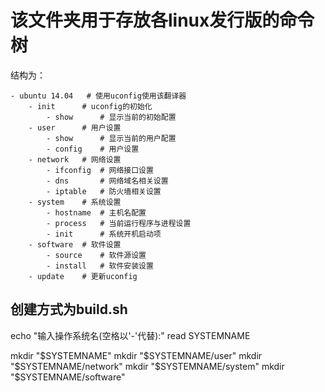 # 该文件夹用于存放各linux发行版的命令树

结构为：

    - ubuntu 14.04   # 使用uconfig使用该翻译器
        - init      # uconfig的初始化
            - show      # 显示当前的初始配置
        - user      # 用户设置
            - show      # 显示当前的用户配置
            - config    # 用户设置
        - network   # 网络设置
            - ifconfig  # 网络接口设置
            - dns       # 网络域名相关设置
            - iptable   # 防火墙相关设置
        - system    # 系统设置
            - hostname  # 主机名配置
            - process   # 当前运行程序与进程设置
            - init      # 系统开机启动项
        - software  # 软件设置
            - source    # 软件源设置
            - install   # 软件安装设置
        - update    # 更新uconfig

## 创建方式为build.sh

echo "输入操作系统名(空格以'-'代替):"
read SYSTEMNAME

mkdir "$SYSTEMNAME"
mkdir "$SYSTEMNAME/user"
mkdir "$SYSTEMNAME/network"
mkdir "$SYSTEMNAME/system"
mkdir "$SYSTEMNAME/software"
